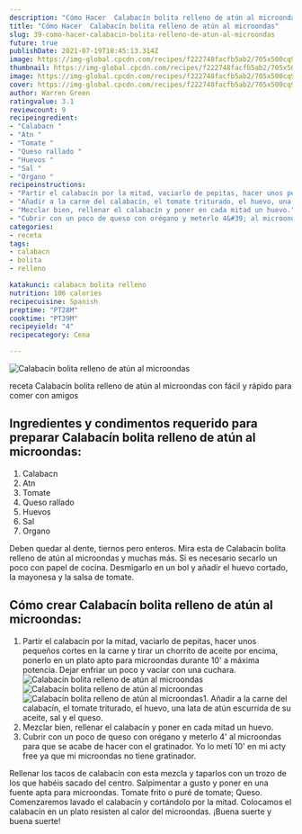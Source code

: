 ```yaml
---
description: "Cómo Hacer  Calabacín bolita relleno de atún al microondas"
title: "Cómo Hacer  Calabacín bolita relleno de atún al microondas"
slug: 39-como-hacer-calabacin-bolita-relleno-de-atun-al-microondas
future: true
publishDate: 2021-07-19T18:45:13.314Z
image: https://img-global.cpcdn.com/recipes/f222748facfb5ab2/705x500cq90/calabacin-bolita-relleno-de-atun-al-microondas-foto-principal.jpg
thumbnail: https://img-global.cpcdn.com/recipes/f222748facfb5ab2/705x500cq90/calabacin-bolita-relleno-de-atun-al-microondas-foto-principal.jpg
image: https://img-global.cpcdn.com/recipes/f222748facfb5ab2/705x500cq90/calabacin-bolita-relleno-de-atun-al-microondas-foto-principal.jpg
cover: https://img-global.cpcdn.com/recipes/f222748facfb5ab2/705x500cq90/calabacin-bolita-relleno-de-atun-al-microondas-foto-principal.jpg
author: Warren Green
ratingvalue: 3.1
reviewcount: 9
recipeingredient:
- "Calabacn "
- "Atn "
- "Tomate "
- "Queso rallado "
- "Huevos "
- "Sal "
- "Organo "
recipeinstructions:
- "Partir el calabacín por la mitad, vaciarlo de pepitas, hacer unos pequeños cortes en la carne y tirar un chorrito de aceite por encima, ponerlo en un plato apto para microondas durante 10&#39; a máxima potencia. Dejar enfriar un poco y vaciar con una cuchara."
- "Añadir a la carne del calabacín, el tomate triturado, el huevo, una lata de atún escurrida de su aceite, sal y el queso."
- "Mezclar bien, rellenar el calabacín y poner en cada mitad un huevo."
- "Cubrir con un poco de queso con orégano y meterlo 4&#39; al microondas para que se acabe de hacer con el gratinador. Yo lo metí 10&#39; en mi acty free ya que mi microondas no tiene gratinador."
categories:
- receta
tags:
- calabacn
- bolita
- relleno

katakunci: calabacn bolita relleno 
nutrition: 106 calories
recipecuisine: Spanish
preptime: "PT28M"
cooktime: "PT39M"
recipeyield: "4"
recipecategory: Cena

---
```



![Calabacín bolita relleno de atún al microondas](https://img-global.cpcdn.com/recipes/f222748facfb5ab2/705x500cq90/calabacin-bolita-relleno-de-atun-al-microondas-foto-principal.jpg)

receta Calabacín bolita relleno de atún al microondas con fácil y rápido para comer con amigos

<!--inarticleads1-->

## Ingredientes y condimentos requerido para preparar Calabacín bolita relleno de atún al microondas:

1. Calabacn 
1. Atn 
1. Tomate 
1. Queso rallado 
1. Huevos 
1. Sal 
1. Organo 

Deben quedar al dente, tiernos pero enteros. Mira esta de Calabacín bolita relleno de atún al microondas y muchas más. Si es necesario secarlo un poco con papel de cocina. Desmigarlo en un bol y añadir el huevo cortado, la mayonesa y la salsa de tomate. 

<!--inarticleads2-->

## Cómo crear Calabacín bolita relleno de atún al microondas:

1. Partir el calabacín por la mitad, vaciarlo de pepitas, hacer unos pequeños cortes en la carne y tirar un chorrito de aceite por encima, ponerlo en un plato apto para microondas durante 10&#39; a máxima potencia. Dejar enfriar un poco y vaciar con una cuchara.
<img src="https://img-global.cpcdn.com/steps/db49cb1e9fe344bc/160x128cq70/foto-del-paso-1-de-la-receta-calabacin-bolita-relleno-de-atun-al-microondas.jpg" alt="Calabacín bolita relleno de atún al microondas"><img src="https://img-global.cpcdn.com/steps/256d770e5e5a4201/160x128cq70/foto-del-paso-1-de-la-receta-calabacin-bolita-relleno-de-atun-al-microondas.jpg" alt="Calabacín bolita relleno de atún al microondas"><img src="https://img-global.cpcdn.com/steps/55d1bffec272da1d/160x128cq70/foto-del-paso-1-de-la-receta-calabacin-bolita-relleno-de-atun-al-microondas.jpg" alt="Calabacín bolita relleno de atún al microondas">1. Añadir a la carne del calabacín, el tomate triturado, el huevo, una lata de atún escurrida de su aceite, sal y el queso.
1. Mezclar bien, rellenar el calabacín y poner en cada mitad un huevo.
1. Cubrir con un poco de queso con orégano y meterlo 4&#39; al microondas para que se acabe de hacer con el gratinador. Yo lo metí 10&#39; en mi acty free ya que mi microondas no tiene gratinador.


Rellenar los tacos de calabacín con esta mezcla y taparlos con un trozo de los que habéis sacado del centro. Salpimentar a gusto y poner en una fuente apta para microondas. Tomate frito o puré de tomate; Queso. Comenzaremos lavado el calabacín y cortándolo por la mitad. Colocamos el calabacín en un plato resisten al calor del microondas. 
¡Buena suerte y buena suerte!

